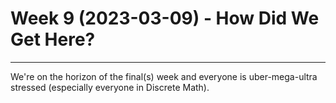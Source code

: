 # Week 9 (2023-03-09) - How Did We Get Here?

---


We're on the horizon of the final(s) week and everyone is uber-mega-ultra stressed (especially everyone in Discrete Math). 